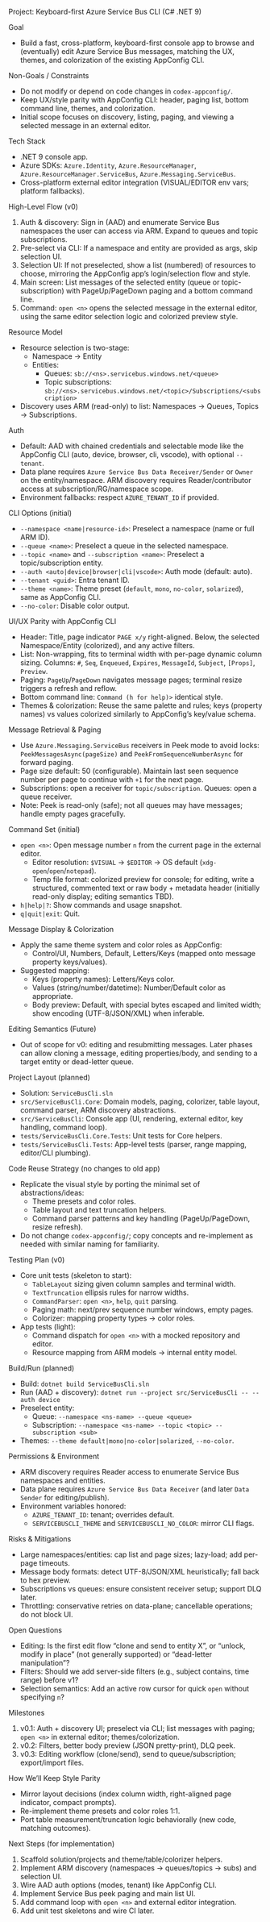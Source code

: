 Project: Keyboard-first Azure Service Bus CLI (C# .NET 9)

Goal
- Build a fast, cross-platform, keyboard-first console app to browse and (eventually) edit Azure Service Bus messages, matching the UX, themes, and colorization of the existing AppConfig CLI.

Non-Goals / Constraints
- Do not modify or depend on code changes in `codex-appconfig/`.
- Keep UX/style parity with AppConfig CLI: header, paging list, bottom command line, themes, and colorization.
- Initial scope focuses on discovery, listing, paging, and viewing a selected message in an external editor.

Tech Stack
- .NET 9 console app.
- Azure SDKs: `Azure.Identity`, `Azure.ResourceManager`, `Azure.ResourceManager.ServiceBus`, `Azure.Messaging.ServiceBus`.
- Cross-platform external editor integration (VISUAL/EDITOR env vars; platform fallbacks).

High-Level Flow (v0)
1) Auth & discovery: Sign in (AAD) and enumerate Service Bus namespaces the user can access via ARM. Expand to queues and topic subscriptions.
2) Pre-select via CLI: If a namespace and entity are provided as args, skip selection UI.
3) Selection UI: If not preselected, show a list (numbered) of resources to choose, mirroring the AppConfig app’s login/selection flow and style.
4) Main screen: List messages of the selected entity (queue or topic-subscription) with PageUp/PageDown paging and a bottom command line.
5) Command: `open <n>` opens the selected message in the external editor, using the same editor selection logic and colorized preview style.

Resource Model
- Resource selection is two-stage:
  - Namespace → Entity
  - Entities:
    - Queues: `sb://<ns>.servicebus.windows.net/<queue>`
    - Topic subscriptions: `sb://<ns>.servicebus.windows.net/<topic>/Subscriptions/<subscription>`
- Discovery uses ARM (read-only) to list: Namespaces → Queues, Topics → Subscriptions.

Auth
- Default: AAD with chained credentials and selectable mode like the AppConfig CLI (auto, device, browser, cli, vscode), with optional `--tenant`.
- Data plane requires `Azure Service Bus Data Receiver/Sender` or `Owner` on the entity/namespace. ARM discovery requires Reader/contributor access at subscription/RG/namespace scope.
- Environment fallbacks: respect `AZURE_TENANT_ID` if provided.

CLI Options (initial)
- `--namespace <name|resource-id>`: Preselect a namespace (name or full ARM ID).
- `--queue <name>`: Preselect a queue in the selected namespace.
- `--topic <name>` and `--subscription <name>`: Preselect a topic/subscription entity.
- `--auth <auto|device|browser|cli|vscode>`: Auth mode (default: auto).
- `--tenant <guid>`: Entra tenant ID.
- `--theme <name>`: Theme preset (`default`, `mono`, `no-color`, `solarized`), same as AppConfig CLI.
- `--no-color`: Disable color output.

UI/UX Parity with AppConfig CLI
- Header: Title, page indicator `PAGE x/y` right-aligned. Below, the selected Namespace/Entity (colorized), and any active filters.
- List: Non-wrapping, fits to terminal width with per-page dynamic column sizing. Columns: `#`, `Seq`, `Enqueued`, `Expires`, `MessageId`, `Subject`, `[Props]`, `Preview`.
- Paging: `PageUp`/`PageDown` navigates message pages; terminal resize triggers a refresh and reflow.
- Bottom command line: `Command (h for help)>` identical style.
- Themes & colorization: Reuse the same palette and rules; keys (property names) vs values colorized similarly to AppConfig’s key/value schema.

Message Retrieval & Paging
- Use `Azure.Messaging.ServiceBus` receivers in Peek mode to avoid locks: `PeekMessagesAsync(pageSize)` and `PeekFromSequenceNumberAsync` for forward paging.
- Page size default: 50 (configurable). Maintain last seen sequence number per page to continue with `+1` for the next page.
- Subscriptions: open a receiver for `topic/subscription`. Queues: open a queue receiver.
- Note: Peek is read-only (safe); not all queues may have messages; handle empty pages gracefully.

Command Set (initial)
- `open <n>`: Open message number `n` from the current page in the external editor.
  - Editor resolution: `$VISUAL` → `$EDITOR` → OS default (`xdg-open`/`open`/`notepad`).
  - Temp file format: colorized preview for console; for editing, write a structured, commented text or raw body + metadata header (initially read-only display; editing semantics TBD).
- `h|help|?`: Show commands and usage snapshot.
- `q|quit|exit`: Quit.

Message Display & Colorization
- Apply the same theme system and color roles as AppConfig:
  - Control/UI, Numbers, Default, Letters/Keys (mapped onto message property keys/values).
- Suggested mapping:
  - Keys (property names): Letters/Keys color.
  - Values (string/number/datetime): Number/Default color as appropriate.
  - Body preview: Default, with special bytes escaped and limited width; show encoding (UTF-8/JSON/XML) when inferable.

Editing Semantics (Future)
- Out of scope for v0: editing and resubmitting messages. Later phases can allow cloning a message, editing properties/body, and sending to a target entity or dead-letter queue.

Project Layout (planned)
- Solution: `ServiceBusCli.sln`
- `src/ServiceBusCli.Core`: Domain models, paging, colorizer, table layout, command parser, ARM discovery abstractions.
- `src/ServiceBusCli`: Console app (UI, rendering, external editor, key handling, command loop).
- `tests/ServiceBusCli.Core.Tests`: Unit tests for Core helpers.
- `tests/ServiceBusCli.Tests`: App-level tests (parser, range mapping, editor/CLI plumbing).

Code Reuse Strategy (no changes to old app)
- Replicate the visual style by porting the minimal set of abstractions/ideas:
  - Theme presets and color roles.
  - Table layout and text truncation helpers.
  - Command parser patterns and key handling (PageUp/PageDown, resize refresh).
- Do not change `codex-appconfig/`; copy concepts and re-implement as needed with similar naming for familiarity.

Testing Plan (v0)
- Core unit tests (skeleton to start):
  - `TableLayout` sizing given column samples and terminal width.
  - `TextTruncation` ellipsis rules for narrow widths.
  - `CommandParser`: `open <n>`, `help`, `quit` parsing.
  - Paging math: next/prev sequence number windows, empty pages.
  - Colorizer: mapping property types → color roles.
- App tests (light):
  - Command dispatch for `open <n>` with a mocked repository and editor.
  - Resource mapping from ARM models → internal entity model.

Build/Run (planned)
- Build: `dotnet build ServiceBusCli.sln`
- Run (AAD + discovery): `dotnet run --project src/ServiceBusCli -- --auth device`
- Preselect entity:
  - Queue: `--namespace <ns-name> --queue <queue>`
  - Subscription: `--namespace <ns-name> --topic <topic> --subscription <sub>`
- Themes: `--theme default|mono|no-color|solarized`, `--no-color`.

Permissions & Environment
- ARM discovery requires Reader access to enumerate Service Bus namespaces and entities.
- Data plane requires `Azure Service Bus Data Receiver` (and later `Data Sender` for editing/publish).
- Environment variables honored:
  - `AZURE_TENANT_ID`: tenant; overrides default.
  - `SERVICEBUSCLI_THEME` and `SERVICEBUSCLI_NO_COLOR`: mirror CLI flags.

Risks & Mitigations
- Large namespaces/entities: cap list and page sizes; lazy-load; add per-page timeouts.
- Message body formats: detect UTF-8/JSON/XML heuristically; fall back to hex preview.
- Subscriptions vs queues: ensure consistent receiver setup; support DLQ later.
- Throttling: conservative retries on data-plane; cancellable operations; do not block UI.

Open Questions
- Editing: Is the first edit flow “clone and send to entity X”, or “unlock, modify in place” (not generally supported) or “dead-letter manipulation”?
- Filters: Should we add server-side filters (e.g., subject contains, time range) before v1?
- Selection semantics: Add an active row cursor for quick `open` without specifying `n`?

Milestones
1) v0.1: Auth + discovery UI; preselect via CLI; list messages with paging; `open <n>` in external editor; themes/colorization.
2) v0.2: Filters, better body preview (JSON pretty-print), DLQ peek.
3) v0.3: Editing workflow (clone/send), send to queue/subscription; export/import files.

How We’ll Keep Style Parity
- Mirror layout decisions (index column width, right-aligned page indicator, compact prompts).
- Re-implement theme presets and color roles 1:1.
- Port table measurement/truncation logic behaviorally (new code, matching outcomes).

Next Steps (for implementation)
1) Scaffold solution/projects and theme/table/colorizer helpers.
2) Implement ARM discovery (namespaces → queues/topics → subs) and selection UI.
3) Wire AAD auth options (modes, tenant) like AppConfig CLI.
4) Implement Service Bus peek paging and main list UI.
5) Add command loop with `open <n>` and external editor integration.
6) Add unit test skeletons and wire CI later.

